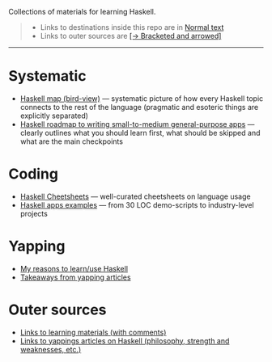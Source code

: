 Collections of materials for learning Haskell.

> * Links to destinations inside this repo are in [Normal text]()
> * Links to outer sources are [[→ Bracketed and arrowed]]()

---

# Systematic

* [Haskell map (bird-view)](https://github.com/rmnavr/hs_study/blob/main/materials/hs_map.md) —
  systematic picture of how every Haskell topic connects to the rest of the language (pragmatic and esoteric things are explicitly separated)
* [Haskell roadmap to writing small-to-medium general-purpose apps](https://github.com/rmnavr/hs_study/blob/main/materials/hs_roadmap.md) —
  clearly outlines what you should learn first, what should be skipped and what are the main checkpoints

# Coding

* [Haskell Cheetsheets](https://github.com/rmnavr/hs_study/blob/main/chsheet/README.md) — well-curated cheetsheets on language usage
* [Haskell apps examples](https://github.com/rmnavr/hs_study/blob/main/demo_code/README.md) — from 30 LOC demo-scripts to industry-level projects

# Yapping

* [My reasons to learn/use Haskell](https://github.com/rmnavr/hs_study/blob/main/materials/why_hs.md)
* [Takeaways from yapping articles](https://github.com/rmnavr/hs_study/blob/main/materials/articles_consp.md)

# Outer sources

* [Links to learning materials (with comments)](https://github.com/rmnavr/hs_study/blob/main/materials/_learning_materials.md)
* [Links to yappings articles on Haskell (philosophy, strength and weaknesses, etc.)](https://github.com/rmnavr/hs_study/blob/main/materials/_yapping_articles.md)

